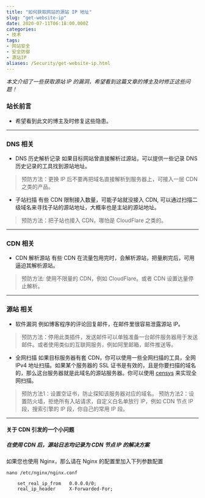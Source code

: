 ```yaml
---
title: "如何获取网站的源站 IP 地址"
slug: "get-website-ip"
date: 2020-07-11T06:18:00.000Z
categories:
- 技术
tags:
- 网站安全
- 安全防御
- 源站IP
aliases: /Security/get-website-ip.html
---
```


*本文介绍了一些获取源站 IP 的漏洞，希望看到这篇文章的博主及时修正这些问题！*

<!--more-->

### 站长前言
  - 希望看到此文的博主及时修复这些隐患。
----------

### DNS 相关
  - DNS 历史解析记录
    如果目标网站曾直接解析过源站，可以提供一些记录 DNS 历史记录的工具找到源站地址。
> 预防方法：更换 IP 后不要再把域名直接解析到服务器上，可接入一层 CDN 之类的产品。

  - 子站扫描
    有些 CDN 限制接入数量，可能子站就没接入 CDN, 可以通过扫描二级域名来寻找子站的源站地址，大概率也是主站的源站地址。
> 预防方法：把子站也接入 CDN，哪怕是 CloudFlare 之类的。
----------

### CDN 相关
  - CDN 解析源站
    有些 CDN 在流量包用完时，会解析源站，把量刷完后，可用逼迫其解析源站。
> 预防方法: 使用不限量的 CDN，例如 CloudFlare。或者 CDN 设置达量停止解析。
----------

### 源站 相关
  - 软件漏洞
    例如博客程序的评论回复邮件，在邮件里很容易泄露源站 IP。
> 预防方法：停用此类插件，发送邮件可以单独准备一台邮件服务器用于发送邮件。或者使用类似的互联网服务，例如阿里邮箱，邮件推送等。

  - 全网扫描
    如果目标服务器有套 CDN，你可以使用一些全网扫描的工具，全网 IPv4 地址扫描。如果某个服务器的 SSL 证书是有效的，且是你要扫描的域名的，那么这台服务器就是此域名的源站服务器。你可以使用 [censys][1] 来实现全网扫描。
> 预防方法1：设置空证书，防止探知该服务器对应的域名。
> 预防方法2：设置防火墙，拒绝所有入站请求，自定义白名单放行 IP，例如 CDN 节点 IP 段，搜索引擎的 IP 段，你自己的常用 IP 段。

----------

#### 关于 CDN 引发的一个小问题
##### 在使用 CDN 后，源站日志均记录为 CDN 节点 IP 的解决方案
  如果您也使用 Nginx，那么请在 Nginx 的配置里加入下列参数配置
```shell
nano /etc/nginx/nginx.conf
```
```nginx
    set_real_ip_from   0.0.0.0/0;
    real_ip_header     X-Forwarded-For;
```

[1]: https://censys.io/ipv4
